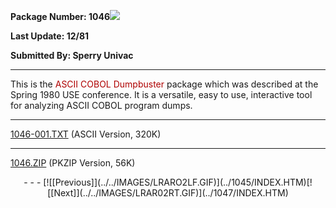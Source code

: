 <x-sas-window top="426" bottom="768" left="68" right="598">



<b>Package Number: 1046</b>![](../../IMAGES/OS2200.JPG)


<b>Last Update: 12/81</b>


<b>Submitted By: Sperry Univac</b>


&#10;
- - -
This is the <font color="#AF0000">ASCII COBOL Dumpbuster
</font>package which was described at the Spring 1980 USE conference.
It is a versatile, easy to use, interactive tool for analyzing ASCII
COBOL program dumps.


&#10;
- - -
[1046-001.TXT](1046-001.TXT)
(ASCII Version, 320K)


&#10;
- - -
[1046.ZIP](1046.ZIP)
(PKZIP Version, 56K)

<center>
- - -
[![[Previous]](../../IMAGES/LRARO2LF.GIF)](../1045/INDEX.HTM)[![[Next]](../../IMAGES/LRAR02RT.GIF)](../1047/INDEX.HTM)
</center>


</x-sas-window>